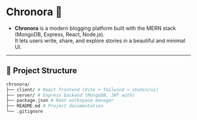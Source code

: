 # Chronora 📝

- **Chronora** is a modern blogging platform built with the MERN stack (MongoDB, Express, React, Node.js).  
  It lets users write, share, and explore stories in a beautiful and minimal UI.

---

## 📂 Project Structure

```bash
chronora/
├── client/ # React frontend (Vite + Tailwind + shadcn/ui)
├── server/ # Express backend (MongoDB, JWT auth)
├── package.json # Root workspace manager
├── README.md # Project documentation
└── .gitignore
```
